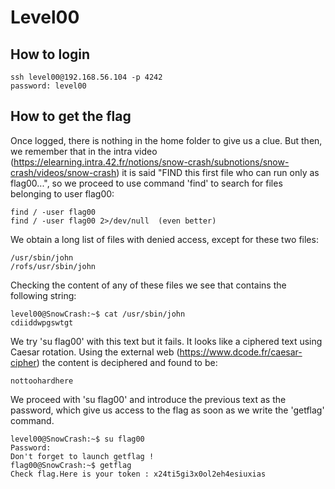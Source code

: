 # Level00

## How to login

```
ssh level00@192.168.56.104 -p 4242
password: level00
```

## How to get the flag

Once logged, there is nothing in the home folder to give us a clue. But then, we remember that in the intra video (https://elearning.intra.42.fr/notions/snow-crash/subnotions/snow-crash/videos/snow-crash) it is said "FIND this first file who can run only as flag00...", so we proceed to use command 'find' to search for files belonging to user flag00:
```
find / -user flag00
find / -user flag00 2>/dev/null  (even better)
```

We obtain a long list of files with denied access, except for these two files:
```
/usr/sbin/john
/rofs/usr/sbin/john
```

Checking the content of any of these files we see that contains the following string:
```
level00@SnowCrash:~$ cat /usr/sbin/john
cdiiddwpgswtgt
```

We try 'su flag00' with this text but it fails. It looks like a ciphered text using Caesar rotation. Using the external web (https://www.dcode.fr/caesar-cipher) the content is deciphered and found to be:
```
nottoohardhere
```

We proceed with 'su flag00' and introduce the previous text as the password, which give us access to the flag as soon as we write the 'getflag' command.
```
level00@SnowCrash:~$ su flag00
Password:
Don't forget to launch getflag !
flag00@SnowCrash:~$ getflag
Check flag.Here is your token : x24ti5gi3x0ol2eh4esiuxias
```
